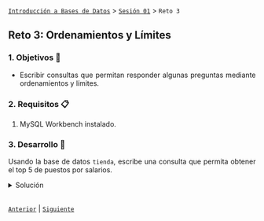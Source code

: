 [`Introducción a Bases de Datos`](../../README.md) > [`Sesión 01`](../Readme.md) > `Reto 3`
	
## Reto 3: Ordenamientos y Límites

<div style="text-align: justify;">

### 1. Objetivos :dart:

- Escribir consultas que permitan responder algunas preguntas mediante ordenamientos y límites.

### 2. Requisitos :clipboard:

1. MySQL Workbench instalado.

### 3. Desarrollo :rocket:

Usando la base de datos `tienda`, escribe una consulta que permita obtener el top 5 de puestos por salarios.

<details><summary>Solución</summary>
<p>

Para contestar a esta pregunta, basta con ordenar los puestos por salario en orden descendente y limitar el número de registros a 5.

   ```sql
   SELECT *
   FROM puesto
   ORDER BY salario DESC
   LIMIT 5;
   ```
</p>
</details> 

<br/>

[`Anterior`](../Ejemplo-04/Readme.md) | [`Siguiente`](../Readme.md)

</div>
